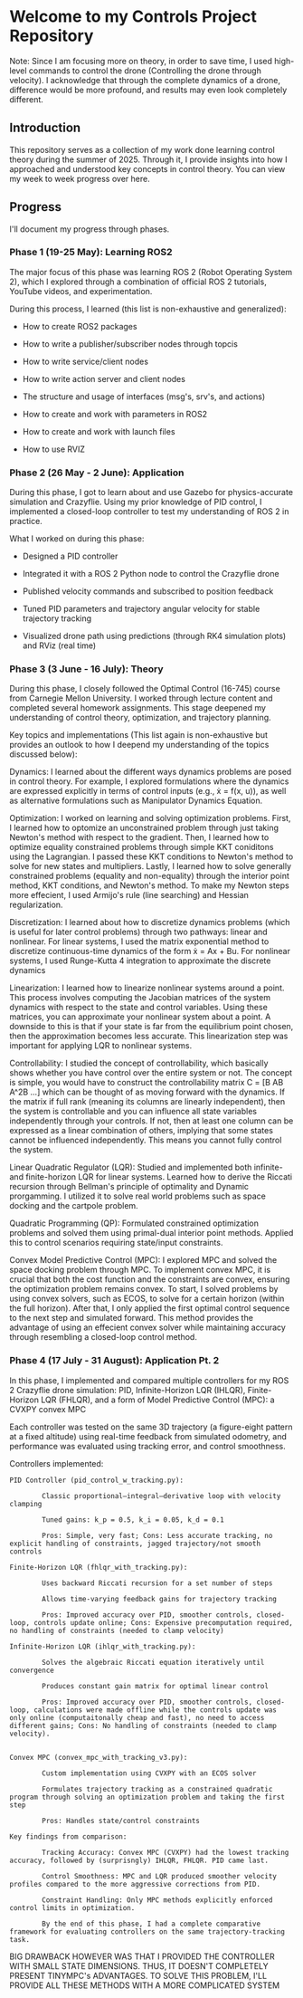 # Welcome to my Controls Project Repository

Note: Since I am focusing more on theory, in order to save time, I used high-level commands to control the drone (Controlling the drone through velocity). I acknowledge that through the complete dynamics of a drone, difference would be more profound, and results may even look completely different.

## Introduction
This repository serves as a collection of my work done learning control theory during the summer of 2025. Through it, I provide insights into how I approached and understood key concepts in control theory. You can view my week to week progress over here.

## Progress
I'll document my progress through phases.

### Phase 1 (19-25 May): Learning ROS2
The major focus of this phase was learning ROS 2 (Robot Operating System 2), which I explored through a combination of official ROS 2 tutorials, YouTube videos, and  experimentation.

During this process, I learned (this list is non-exhaustive and generalized):

- How to create ROS2 packages

- How to write a publisher/subscriber nodes through topcis

- How to write service/client nodes

- How to write action server and client nodes

- The structure and usage of interfaces (msg's, srv's, and actions)

- How to create and work with parameters in ROS2

- How to create and work with launch files

- How to use RVIZ

### Phase 2 (26 May - 2 June): Application
During this phase, I got to learn about and use Gazebo for physics-accurate simulation and Crazyflie. Using my prior knowledge of PID control, I implemented a closed-loop controller to test my understanding of ROS 2 in practice.

What I worked on during this phase:

- Designed a PID controller

- Integrated it with a ROS 2 Python node to control the Crazyflie drone

- Published velocity commands and subscribed to position feedback

- Tuned PID parameters and trajectory angular velocity for stable trajectory tracking

- Visualized drone path using predictions (through RK4 simulation plots) and RViz (real time)

### Phase 3 (3 June - 16 July): Theory
During this phase, I closely followed the Optimal Control (16-745) course from Carnegie Mellon University. I worked through lecture content and completed several homework assignments. This stage deepened my understanding of control theory, optimization, and trajectory planning.

Key topics and implementations (This list again is non-exhaustive but provides an outlook to how I deepend my understanding of the topics discussed below):

Dynamics:
I learned about the different ways dynamics problems are posed in control theory. For example, I explored formulations where the dynamics are expressed explicitly in terms of control inputs (e.g., ẋ = f(x, u)), as well as alternative formulations such as Manipulator Dynamics Equation.

Optimization:
I worked on learning and solving optimization problems. First, I learned how to optomize an unconstrained problem through just taking Newton's method with respect to the gradient. Then, I learned how to optimize equality constrained problems through simple KKT coniditons using the Lagrangian. I passed these KKT conditions to Newton's method to solve for new states and multipliers. Lastly, I learned how to solve generally constrained problems (equality and non-equality) through the interior point method, KKT conditions, and Newton's method. To make my Newton steps more effecient, I used Armijo's rule (line searching) and Hessian regularization.

Discretization: 
I learned about how to discretize dynamics problems (which is useful for later control problems) through two pathways: linear and nonlinear. For linear systems, I used the matrix exponential method to discretize continuous-time dynamics of the form ẋ = Ax + Bu. For nonlinear systems, I used Runge-Kutta 4 integration to approximate the discrete dynamics

Linearization:
I learned how to linearize nonlinear systems around a point. This process involves computing the Jacobian matrices of the system dynamics with respect to the state and control variables. Using these matrices, you can approximate your nonlinear system about a point. A downside to this is that if your state is far from the equilibrium point chosen, then the approximation becomes less accurate. This linearization step was important for applying LQR to nonlinear systems.

Controllability:
I studied the concept of controllability, which basically shows whether you have control over the entire system or not. The concept is simple, you would have to construct the controllability matrix C = [B AB A^2B ...] which can be thought of as moving forward with the dynamics. If the matrix if full rank (meaning its columns are linearly independent), then the system is controllable and you can influence all state variables independently through your controls. If not, then at least one column can be expressed as a linear combination of others, implying that some states cannot be influenced independently. This means you cannot fully control the system.

Linear Quadratic Regulator (LQR):
Studied and implemented both infinite- and finite-horizon LQR for linear systems. Learned how to derive the Riccati recursion through Bellman's principle  of optimality and Dynamic prorgamming. I utilized it to solve real world problems such as space docking and the cartpole problem.

Quadratic Programming (QP):
Formulated constrained optimization problems and solved them using primal-dual interior point methods. Applied this to control scenarios requiring state/input constraints.

Convex Model Predictive Control (MPC):
I explored MPC and solved the space docking problem through MPC. To implement convex MPC, it is crucial that both the cost function and the constraints are convex, ensuring the optimization problem remains convex. To start, I solved problems by using convex solvers, such as ECOS, to solve for a certain horizon (within the full horizon). After that, I only applied the first optimal control sequence to the next step and simulated forward. This method provides the advantage of using an effecient convex solver while maintaining accuracy through resembling a closed-loop control method. 

### Phase 4 (17 July - 31 August): Application Pt. 2
In this phase, I implemented and compared multiple controllers for my ROS 2 Crazyflie drone simulation: PID, Infinite-Horizon LQR (IHLQR), Finite-Horizon LQR (FHLQR), and a form of Model Predictive Control (MPC): a CVXPY convex MPC 

Each controller was tested on the same 3D trajectory (a figure-eight pattern at a fixed altitude) using real-time feedback from simulated odometry, and performance was evaluated using tracking error, and control smoothness.


Controllers implemented:

    PID Controller (pid_control_w_tracking.py):

            Classic proportional–integral–derivative loop with velocity clamping

            Tuned gains: k_p = 0.5, k_i = 0.05, k_d = 0.1

            Pros: Simple, very fast; Cons: Less accurate tracking, no explicit handling of constraints, jagged trajectory/not smooth controls

    Finite-Horizon LQR (fhlqr_with_tracking.py):

            Uses backward Riccati recursion for a set number of steps

            Allows time-varying feedback gains for trajectory tracking

            Pros: Improved accuracy over PID, smoother controls, closed-loop, controls update online; Cons: Expensive precomputation required, no handling of constraints (needed to clamp velocity)

    Infinite-Horizon LQR (ihlqr_with_tracking.py):

            Solves the algebraic Riccati equation iteratively until convergence

            Produces constant gain matrix for optimal linear control

            Pros: Improved accuracy over PID, smoother controls, closed-loop, calculations were made offline while the controls update was only online (computaitonally cheap and fast), no need to access different gains; Cons: No handling of constraints (needed to clamp velocity).


    Convex MPC (convex_mpc_with_tracking_v3.py):

            Custom implementation using CVXPY with an ECOS solver

            Formulates trajectory tracking as a constrained quadratic program through solving an optimization problem and taking the first step

            Pros: Handles state/control constraints

    Key findings from comparison:

            Tracking Accuracy: Convex MPC (CVXPY) had the lowest tracking accuracy, followed by (surprisngly) IHLQR, FHLQR. PID came last.

            Control Smoothness: MPC and LQR produced smoother velocity profiles compared to the more aggressive corrections from PID.

            Constraint Handling: Only MPC methods explicitly enforced control limits in optimization.

            By the end of this phase, I had a complete comparative framework for evaluating controllers on the same trajectory-tracking task.

BIG DRAWBACK HOWEVER WAS THAT I PROVIDED THE CONTROLLER WITH SMALL STATE DIMENSIONS. THUS, IT DOESN'T COMPLETELY PRESENT TINYMPC's ADVANTAGES. TO SOLVE THIS PROBLEM, I'LL PROVIDE ALL THESE METHODS WITH A MORE COMPLICATED SYSTEM
        
